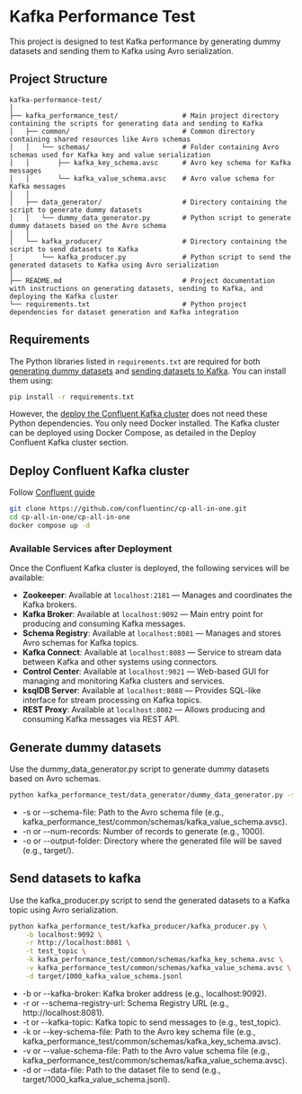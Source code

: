# Kafka Performance Test

This project is designed to test Kafka performance by generating dummy datasets and sending them to Kafka using Avro serialization.

## Project Structure

```
kafka-performance-test/
│
├── kafka_performance_test/                # Main project directory containing the scripts for generating data and sending to Kafka
│   ├── common/                            # Common directory containing shared resources like Avro schemas
│   │   └── schemas/                       # Folder containing Avro schemas used for Kafka key and value serialization
│   │       ├── kafka_key_schema.avsc      # Avro key schema for Kafka messages
│   │       └── kafka_value_schema.avsc    # Avro value schema for Kafka messages
│   │
│   ├── data_generator/                    # Directory containing the script to generate dummy datasets
│   │   └── dummy_data_generator.py        # Python script to generate dummy datasets based on the Avro schema
│   │
│   └── kafka_producer/                    # Directory containing the script to send datasets to Kafka
│       └── kafka_producer.py              # Python script to send the generated datasets to Kafka using Avro serialization
│
├── README.md                              # Project documentation with instructions on generating datasets, sending to Kafka, and deploying the Kafka cluster
└── requirements.txt                       # Python project dependencies for dataset generation and Kafka integration
```

## Requirements
The Python libraries listed in `requirements.txt` are required for both [generating dummy datasets](#generate-dummy-datasets) and [sending datasets to Kafka](#send-datasets-to-kafka). You can install them using:

```bash
pip install -r requirements.txt
```

However, the [deploy the Confluent Kafka cluster](#deploy-confluent-kafka-cluster) does not need these Python dependencies. You only need Docker installed. The Kafka cluster can be deployed using Docker Compose, as detailed in the Deploy Confluent Kafka cluster section.

## Deploy Confluent Kafka cluster
Follow [Confluent guide](https://github.com/confluentinc/cp-all-in-one/tree/7.5.0-post/cp-all-in-one)

```bash
git clone https://github.com/confluentinc/cp-all-in-one.git
cd cp-all-in-one/cp-all-in-one
docker compose up -d 
```

### Available Services after Deployment

Once the Confluent Kafka cluster is deployed, the following services will be available:

- **Zookeeper**: Available at `localhost:2181` — Manages and coordinates the Kafka brokers.
- **Kafka Broker**: Available at `localhost:9092` — Main entry point for producing and consuming Kafka messages.
- **Schema Registry**: Available at `localhost:8081` — Manages and stores Avro schemas for Kafka topics.
- **Kafka Connect**: Available at `localhost:8083` — Service to stream data between Kafka and other systems using connectors.
- **Control Center**: Available at `localhost:9021` — Web-based GUI for managing and monitoring Kafka clusters and services.
- **ksqlDB Server**: Available at `localhost:8088` — Provides SQL-like interface for stream processing on Kafka topics.
- **REST Proxy**: Available at `localhost:8082` — Allows producing and consuming Kafka messages via REST API.

## Generate dummy datasets
Use the dummy_data_generator.py script to generate dummy datasets based on Avro schemas.

```bash
python kafka_performance_test/data_generator/dummy_data_generator.py -s path/to/kafka_value_schema.avsc -n 1000 -o target/
```
* -s or --schema-file: Path to the Avro schema file (e.g., kafka_performance_test/common/schemas/kafka_value_schema.avsc).
* -n or --num-records: Number of records to generate (e.g., 1000).
* -o or --output-folder: Directory where the generated file will be saved (e.g., target/).

## Send datasets to kafka
Use the kafka_producer.py script to send the generated datasets to a Kafka topic using Avro serialization.
```bash
python kafka_performance_test/kafka_producer/kafka_producer.py \
    -b localhost:9092 \
    -r http://localhost:8081 \
    -t test_topic \
    -k kafka_performance_test/common/schemas/kafka_key_schema.avsc \
    -v kafka_performance_test/common/schemas/kafka_value_schema.avsc \
    -d target/1000_kafka_value_schema.jsonl
```

* -b or --kafka-broker: Kafka broker address (e.g., localhost:9092).
* -r or --schema-registry-url: Schema Registry URL (e.g., http://localhost:8081).
* -t or --kafka-topic: Kafka topic to send messages to (e.g., test_topic).
* -k or --key-schema-file: Path to the Avro key schema file (e.g., kafka_performance_test/common/schemas/kafka_key_schema.avsc).
* -v or --value-schema-file: Path to the Avro value schema file (e.g., kafka_performance_test/common/schemas/kafka_value_schema.avsc).
* -d or --data-file: Path to the dataset file to send (e.g., target/1000_kafka_value_schema.jsonl).


